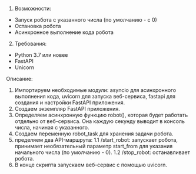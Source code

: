 1. Возможности:
- Запуск робота с указанного числа (по умолчанию - с 0)
- Остановка робота
- Асинхронное выполнение кода робота
2. Требования:
-  Python 3.7 или новее
-  FastAPI
-  Unicorn

  
  Описание:
  
1. Импортируем необходимые модули: asyncio для асинхронного выполнения кода, uvicorn для запуска веб-сервиса, fastapi для создания и настройки FastAPI приложения.
2. Создаем экземпляр FastAPI приложения.
3. Определяем асинхронную функцию robot(), которая будет работать отдельно от веб-сервиса. Она каждую секунду выводит в консоль числа, начиная с указанного.
4. Создаем переменную robot_task для хранения задачи робота.
5. пределяем два API-маршрута:
  1.1 /start_robot: запускает робота, принимает необязательный параметр start_from для указания начального числа (по умолчанию - 0).
  1.2 /stop_robot: останавливает робота.
6. В конце скрипта запускаем веб-сервис с помощью uvicorn.

